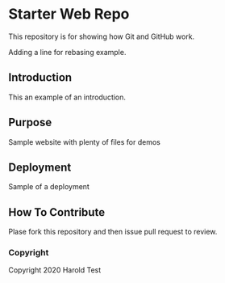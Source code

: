 # Starter Web Repo

This repository is for showing how Git and GitHub work. 

Adding a line for rebasing example.

## Introduction

This an example of an introduction.

## Purpose

Sample website with plenty of files for demos

## Deployment

Sample of a deployment

## How To Contribute

Plase fork this repository and then issue pull request to review.

### Copyright

Copyright 2020 Harold Test